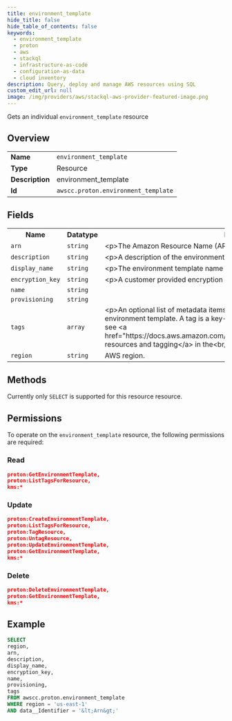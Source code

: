 ```yaml
---
title: environment_template
hide_title: false
hide_table_of_contents: false
keywords:
  - environment_template
  - proton
  - aws
  - stackql
  - infrastructure-as-code
  - configuration-as-data
  - cloud inventory
description: Query, deploy and manage AWS resources using SQL
custom_edit_url: null
image: /img/providers/aws/stackql-aws-provider-featured-image.png
---
```

Gets an individual <code>environment_template</code> resource

## Overview
<table><tbody>
<tr><td><b>Name</b></td><td><code>environment_template</code></td></tr>
<tr><td><b>Type</b></td><td>Resource</td></tr>
<tr><td><b>Description</b></td><td>environment_template</td></tr>
<tr><td><b>Id</b></td><td><code>awscc.proton.environment_template</code></td></tr>
</tbody></table>

## Fields
<table><tbody>
<tr><th>Name</th><th>Datatype</th><th>Description</th></tr>
<tr><td><code>arn</code></td><td><code>string</code></td><td>&lt;p&gt;The Amazon Resource Name (ARN) of the environment template.&lt;&#x2F;p&gt;</td></tr>
<tr><td><code>description</code></td><td><code>string</code></td><td>&lt;p&gt;A description of the environment template.&lt;&#x2F;p&gt;</td></tr>
<tr><td><code>display_name</code></td><td><code>string</code></td><td>&lt;p&gt;The environment template name as displayed in the developer interface.&lt;&#x2F;p&gt;</td></tr>
<tr><td><code>encryption_key</code></td><td><code>string</code></td><td>&lt;p&gt;A customer provided encryption key that Proton uses to encrypt data.&lt;&#x2F;p&gt;</td></tr>
<tr><td><code>name</code></td><td><code>string</code></td><td></td></tr>
<tr><td><code>provisioning</code></td><td><code>string</code></td><td></td></tr>
<tr><td><code>tags</code></td><td><code>array</code></td><td>&lt;p&gt;An optional list of metadata items that you can associate with the Proton environment template. A tag is a key-value pair.&lt;&#x2F;p&gt;&lt;br&#x2F;&gt;         &lt;p&gt;For more information, see &lt;a href="https:&#x2F;&#x2F;docs.aws.amazon.com&#x2F;proton&#x2F;latest&#x2F;userguide&#x2F;resources.html"&gt;Proton resources and tagging&lt;&#x2F;a&gt; in the&lt;br&#x2F;&gt;        &lt;i&gt;Proton User Guide&lt;&#x2F;i&gt;.&lt;&#x2F;p&gt;</td></tr>
<tr><td><code>region</code></td><td><code>string</code></td><td>AWS region.</td></tr>

</tbody></table>

## Methods
Currently only <code>SELECT</code> is supported for this resource resource.

## Permissions

To operate on the <code>environment_template</code> resource, the following permissions are required:

### Read
```json
proton:GetEnvironmentTemplate,
proton:ListTagsForResource,
kms:*
```

### Update
```json
proton:CreateEnvironmentTemplate,
proton:ListTagsForResource,
proton:TagResource,
proton:UntagResource,
proton:UpdateEnvironmentTemplate,
proton:GetEnvironmentTemplate,
kms:*
```

### Delete
```json
proton:DeleteEnvironmentTemplate,
proton:GetEnvironmentTemplate,
kms:*
```


## Example
```sql
SELECT
region,
arn,
description,
display_name,
encryption_key,
name,
provisioning,
tags
FROM awscc.proton.environment_template
WHERE region = 'us-east-1'
AND data__Identifier = '&lt;Arn&gt;'
```

